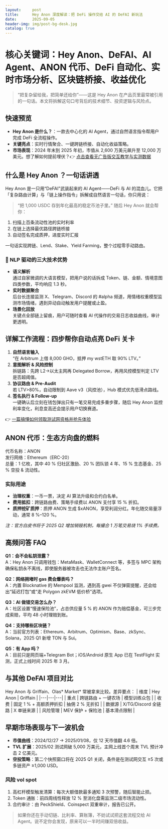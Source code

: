 ```yaml
---
layout:     post
title:      Hey Anon 深度解读：把 DeFi 操作交给 AI 的 DeFAI 新玩法
date:       2025-09-05
header-img: img/post-bg-desk.jpg
catalog: true
---
```


# 核心关键词：Hey Anon、DeFAI、AI Agent、ANON 代币、DeFi 自动化、实时市场分析、区块链桥接、收益优化

> “把复杂留给我，把简单还给你”——这是 Hey Anon 在产品页里最常被引用的一句话。本文将拆解这句口号背后的技术细节、投资逻辑与风险点。

## 快速预览
- **Hey Anon 是什么？**：一款去中心化的 AI Agent，通过自然语言指令帮用户完成 DeFi 全流程操作。  
- **关键亮点**：实时行情聚合、一键跨链桥接、自动化收益策略。  
- **市场表现**：2024 年末到 2025 年初，市值从 2,600 万美元飙升至 12,000 万美元。想了解如何提前埋伏？👉 [点击查看无广告版交互教学与实测数据](https://okxdog.com/)  

## 什么是 Hey Anon ？一句话讲透
Hey Anon 是一只用“DeFAI”武装起来的 AI Agent——DeFi 与 AI 的混血儿。它把「复杂路由计算」与「链上操作指令」拆解成自然语言一句话，你只用说：
> “把 1,000 USDC 存到年化最高的稳定币池子里。”
随后 Hey Anon 就会帮你：
1. 扫描上百条流动性池的实时利率  
2. 在链上选择最优路径跨链桥接  
3. 自动签名完成质押，进度实时汇报  

一句话实现跨链、Lend、Stake、Yield Farming，整个过程零手动路由。

### 📌 NLP 驱动的三大技术优势
- **语义解析**  
   通过自家微调的大语言模型，把用户说的话拆成 Token、链、金额、情境意图四类参数，平均响应 1.3 秒。
- **实时数据聚合**  
   后台长连接监测 X、Telegram、Discord 的 #alpha 频道，用情绪权重模型监测市场情绪，遇到异动自动触发用户提醒或止盈。
- **场景化回放**  
   关键点全部链上留痕，用户可随时查看 AI 代操作的交易日志收益曲线，审计更透明。

## 详解工作流程：四步帮你自动点亮 DeFi 关卡
1) **自然语言输入**  
   “在 Arbitrum 上借 8,000 GHO，抵押 my wstETH 取 90% LTV。”
2) **意图解析 & 风险控制**  
   拆链路：先跨 L2→以太主网再 Delegated Borrow，再用风控模型判定 LTV 是否超阈值。  
3) **协议路由 & Pre-Audit**  
   若 LTV>80%，自动限制到 Aave v3（风控池），Hub 模式优先低滑点路线。  
4) **签名执行 & Follow-up**  
   一键确认后立刻在钱包弹出只有一笔交易完成多重步骤，随后 Hey Anon 监控利率变化，利息变高还会提示用户切换赛道。

👉 [一篇搞懂如何领取测试网资格并抢先体验](https://okxdog.com/)

## ANON 代币：生态方向盘的燃料
代币名称：ANON  
发行网络：Ethereum（ERC-20）  
总量：1 亿枚，其中 40 % 归社区激励、20 % 团队锁 4 年、15 % 生态基金、25 % 空投 & 流动性。

### 实际用途
- **治理权重**：一币一票，决定 AI 算法升级和合约白名单。  
- **费用抵扣**：跨链路由费、策略手续费以 ANON 支付享 15 % 折扣。  
- **质押挖矿质押**：质押 ANON 生成 $xANON，享受利润分红。年化随交易量浮动，通常 8 %–120 %。

*注：官方白皮书将于 2025 Q2 增加销毁机制，每撮合 1 万笔交易烧 1% 手续费。*

## 高频问答 FAQ
**Q1：会不会私钥泄露？**  
A：Hey Anon 只调用钱包：MetaMask、WalletConnect 等，多签与 MPC 架构确保私钥永不离线，即使服务器被攻击也无法作主账户签名。

**Q2：网络拥堵时 gas 费会爆表吗？**  
A：内置 Blocknative 的 Mempool 监测，遇到高 gwei 不仅弹窗提醒，还会给出“延迟打包”或“走 Polygon zkEVM 低价桥”选项。

**Q3：AI 做错交易怎么办？**  
A：社区设置“慢速保险池”，占总供应量 5 % 的 ANON 作为赔偿基金，可三步完成索赔，平均 48 小时理赔到账。

**Q4：支持哪些区块链？**  
A：当前官方列表：Ethereum、Arbitrum、Optimism、Base、zkSync、Solana，2025 Q1 新增 TON 与 Sui。

**Q5：有 App 吗？**  
A：目前只是网页端+Telegram Bot；iOS/Android 原生 App 已在 TestFlight 实测，正式上线时间 2025 年 3 月。

## 与其他 DeFAI 项目对比
Hey Anon 与 Griffain、Olas* Market* 常被拿来比较。差异要点：
| 维度 | Hey Anon | Griffain |
|---|---|---|
| 重点 | 跨链路由 + 一键农场 | 模型训练众包 |
| 收费 | 固定 1 % + 高额质押折扣 | 抽佣 2 % 无折扣 |
| 数据源 | X/TG/Discord 全链路 | X 单链来源 |
| 风险管理 | MEV 保护 + 保险池 | 基本滑点限制 |

## 早期市场表现与下一波机会
- **市值曲线**：2024/12/27 → 2025/01/08，仅 12 天市值翻 4.6 倍。  
- **TVL 扩展**：2025/02 测试网破 5,000 万美元，主网上线首个周末 TVL 预计冲击 2 亿美元。  
- **空投策略**：第二个快照窗口将在 2025 Q1 关闭，条件是在测试网交互 ≥5 次或多链资产 ≥1,000 USD。

### 风险 vol spot
1. 高杠杆模型触发清算：每次大额借款最多通知 3 次预警，随后智能止损。  
2. Token 通胀：前四周线性释放 12 % 至消化盘需监测二级市场流动性。  
3. 合约审计：由 PeckShield、Coinspect 双重审计，报告已公开。

> 如果你还在手动切链、比利率、算账簿，不妨试试把这套流程交给 AI Agent。说不定你会发现，原来可以一半时间赚双倍收益。
